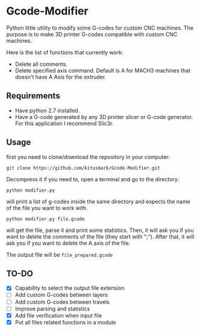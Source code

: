 # Gcode-Modifier
Python little utility to modify some G-codes for custom CNC machines.
The purpose is to make 3D printer G-codes compatible with custom CNC machines.

Here is the list of functions that currently work:

- Delete all comments.
- Delete specified axis command. Default is A for MACH3 machines that doesn't have A Axis for the extruder.

## Requirements

- Have python 2.7 installed.
- Have a G-code generated by any 3D printer slicer or G-code generator. For this application I recommend Slic3r.

## Usage

first you need to clone/download the repository in your computer:

`git clone https://github.com/kitusmark/Gcode-Modifier.git`

Decompress it if you need to, open a terminal and go to the directory:

`python modifier.py`

will print a list of g-codes inside the same directory and expects the name of the file you want to work with.

`python modifier.py file.gcode`

will get the file, parse it and print some statistics.
Then, it will ask you if you want to delete the comments of the file (they start with ";"). After that, it will ask you if you want to delete the A axis of the file.

The output file will be `file_prepared.gcode`

## TO-DO

- [x] Capability to select the output file extension
- [ ] Add custom G-codes between layers
- [ ] Add custom G-codes between travels
- [ ] Improve parsing and statistics
- [x] Add file verification when input file
- [x] Put all files related functions in a module
